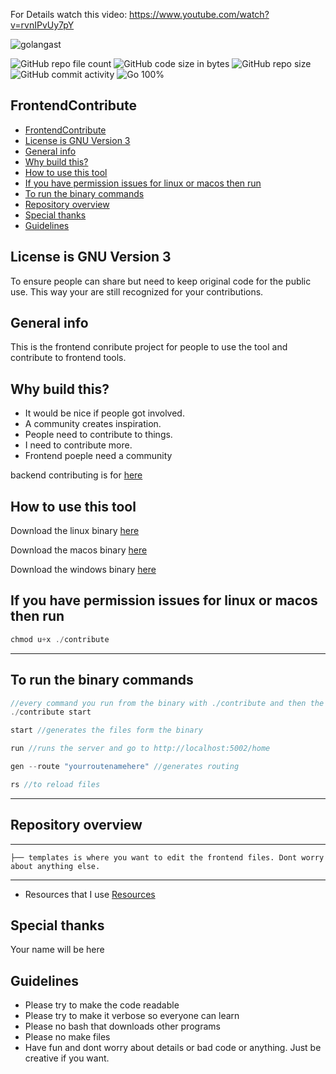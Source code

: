 
For Details watch this video: https://www.youtube.com/watch?v=rvnIPvUy7pY


<p align="left"> <img src="https://komarev.com/ghpvc/?username=golangast&label=Profile%20views&color=0e75b6&style=flat" alt="golangast" /> </p>


![GitHub repo file count](https://img.shields.io/github/directory-file-count/golangast/contributefrontend) 
![GitHub code size in bytes](https://img.shields.io/github/languages/code-size/golangast/contributefrontend)
![GitHub repo size](https://img.shields.io/github/repo-size/golangast/contributefrontend)
![GitHub commit activity](https://img.shields.io/github/commit-activity/w/golangast/contributefrontend)
![Go 100%](https://img.shields.io/badge/Go-100%25-blue)


## FrontendContribute
- [FrontendContribute](#frontendcontribute)
- [License is GNU Version 3](#license-is-gnu-version-3)
- [General info](#general-info)
- [Why build this?](#why-build-this)
- [How to use this tool](#how-to-use-this-tool)
- [If you have permission issues for linux or macos then run](#if-you-have-permission-issues-for-linux-or-macos-then-run)
- [To run the binary commands](#to-run-the-binary-commands)
- [Repository overview](#repository-overview)
- [Special thanks](#special-thanks)
- [Guidelines](#guidelines)

## License is GNU Version 3 
To ensure people can share but need to keep original code for the public use. This way your are still recognized for your
contributions.

## General info
This is the frontend conribute project for people to use the tool and contribute to frontend tools.


## Why build this?
* It would be nice if people got involved.
* A community creates inspiration.
* People need to contribute to things.
* I need to contribute more.
* Frontend poeple need a community






backend contributing is for [here](https://github.com/golangast/contribute)


## How to use this tool
Download the linux binary [here](https://github.com/golangast/contribute/raw/main/test/linux/contribute)

Download the macos binary [here](https://github.com/golangast/contribute/raw/main/test/macos/contribute)

Download the windows binary [here](https://github.com/golangast/contribute/raw/main/test/win/contribute.exe)

If you have permission issues for linux or macos then run 
---
```go
chmod u+x ./contribute
```
---
To run the binary commands
---
```go
//every command you run from the binary with ./contribute and then the command like the following
./contribute start

start //generates the files form the binary

run //runs the server and go to http://localhost:5002/home

gen --route "yourroutenamehere" //generates routing

rs //to reload files
```
---

## Repository overview

---
```
├── templates is where you want to edit the frontend files. Dont worry about anything else.
```
---


- Resources that I use [Resources](https://docs.google.com/document/d/1Zb9GCWPKeEJ4Dyn2TkT-O3wJ8AFc-IMxZzTugNCjr-8/edit?usp=sharing)


## Special thanks
Your name will be here

## Guidelines
- Please try to make the code readable
- Please try to make it verbose so everyone can learn
- Please no bash that downloads other programs
- Please no make files
- Have fun and dont worry about details or bad code or anything.  Just be creative if you want.
